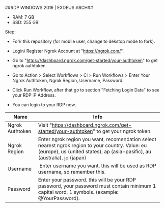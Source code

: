 ##RDP WINDOWS 2019 | EXDEUS ARCH##

+ RAM: 7 GB
+ SSD: 255 GB

Step:

+ Fork this repository (for mobile user, change to dekstop mode to fork).
+ Login/ Register Ngrok Account at "https://ngrok.com/".
+ Go to "https://dashboard.ngrok.com/get-started/your-authtoken" to get ngrok authtoken.
+ Go to Action > Select Workflows > Cl > Run Workflows > Enter Your Ngrok Authtoken, Ngrok Region, Username, Password.

+ Click Run Workflow, after that go to section "Fetching Login Data" to see your RDP IP Address.
+ You can login to your RDP now.

| Name | Info |
| --- | --- |
| Ngrok Authtoken | Visit "https://dashboard.ngrok.com/get-started/your-authtoken" to get your ngrok token. |
| Ngrok Region | Enter ngrok region you want, recomendation select nearest ngrok region to your country. Value: eu (europe), us (united states), ap (asia-pasific), au (australia), jp (japan) |
| Username |  Enter username you want. this will be used as RDP username, so remember this. |
| Password | Enter your password. this will be your RDP password, your password must contain minimum 1 capital word, 1 symbols. (example: @YourPassword).
